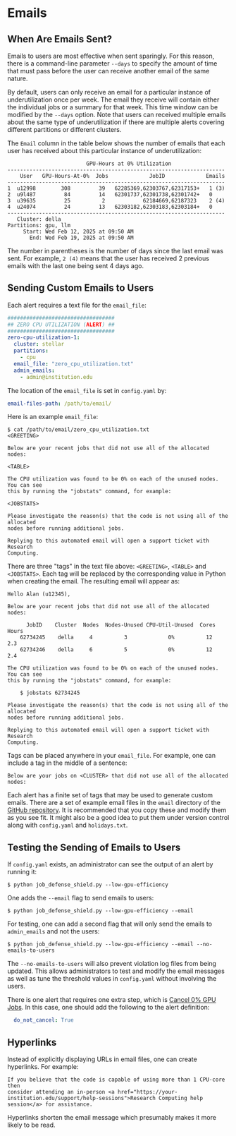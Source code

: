 # Emails

## When Are Emails Sent?

Emails to users are most effective when sent sparingly. For this reason, there is a command-line parameter `--days` to specify the amount of time that must pass before the user can receive another email of the same nature.

By default, users can only receive an email for a particular instance of underutilization once per week. The email they receive will contain either the individual jobs or a summary for that week. This time window can be modified by the `--days` option. Note that users can received multiple emails about the same type of underutilization if there are multiple alerts covering different partitions or different clusters.

The `Email` column in the table below shows the number of emails that each user has received about this particular instance of underutilization:

```
                         GPU-Hours at 0% Utilization
---------------------------------------------------------------------
    User   GPU-Hours-At-0%  Jobs             JobID             Emails
---------------------------------------------------------------------
1  u12998        308         39   62285369,62303767,62317153+   1 (3)
2  u9l487         84         14   62301737,62301738,62301742+   0
3  u39635         25          2            62184669,62187323    2 (4)
4  u24074         24         13   62303182,62303183,62303184+   0
---------------------------------------------------------------------
   Cluster: della
Partitions: gpu, llm
     Start: Wed Feb 12, 2025 at 09:50 AM
       End: Wed Feb 19, 2025 at 09:50 AM
```

The number in parentheses is the number of days since the last email was sent. For example, `2 (4)` means that the user has received 2 previous emails with the last one being sent 4 days ago.

## Sending Custom Emails to Users

Each alert requires a text file for the `email_file`:

```yaml
##################################
## ZERO CPU UTILIZATION (ALERT) ##
##################################
zero-cpu-utilization-1:
  cluster: stellar
  partitions:
    - cpu
  email_file: "zero_cpu_utilization.txt"
  admin_emails:
    - admin@institution.edu
```

The location of the `email_file` is set in `config.yaml` by:

```yaml
email-files-path: /path/to/email/
```

Here is an example `email_file`:

```
$ cat /path/to/email/zero_cpu_utilization.txt
<GREETING>

Below are your recent jobs that did not use all of the allocated nodes:

<TABLE>

The CPU utilization was found to be 0% on each of the unused nodes. You can see
this by running the "jobstats" command, for example:

<JOBSTATS>

Please investigate the reason(s) that the code is not using all of the allocated
nodes before running additional jobs.

Replying to this automated email will open a support ticket with Research
Computing.
```

There are three "tags" in the text file above: `<GREETING>`, `<TABLE>` and `<JOBSTATS>`.
Each tag will be replaced by the corresponding value in Python when creating the email. The resulting email will appear as:

```
Hello Alan (u12345),

Below are your recent jobs that did not use all of the allocated nodes:

      JobID    Cluster  Nodes  Nodes-Unused CPU-Util-Unused  Cores  Hours
    62734245    della     4          3             0%          12    2.3 
    62734246    della     6          5             0%          12    2.4 

The CPU utilization was found to be 0% on each of the unused nodes. You can see
this by running the "jobstats" command, for example:

    $ jobstats 62734245

Please investigate the reason(s) that the code is not using all of the allocated
nodes before running additional jobs.

Replying to this automated email will open a support ticket with Research
Computing.
```

Tags can be placed anywhere in your `email_file`. For example, one can include a tag in the middle of a sentence:

```
Below are your jobs on <CLUSTER> that did not use all of the allocated nodes:
```

Each alert has a finite set of tags that may be used to generate custom emails. There are
a set of example email files in the `email` directory of the [GitHub repository](https://github.com/jdh4/job_defense_shield). It is
recommended that you copy these and modify them as you see fit. It might also be a good
idea to put them under version control along with `config.yaml` and `holidays.txt`.

## Testing the Sending of Emails to Users

If `config.yaml` exists, an administrator can see the output of an alert by running it:

```
$ python job_defense_shield.py --low-gpu-efficiency
```

One adds the `--email` flag to send emails to users:

```
$ python job_defense_shield.py --low-gpu-efficiency --email

```

For testing, one can add a second flag that will only send the emails to `admin_emails` and not the users:

```
$ python job_defense_shield.py --low-gpu-efficiency --email --no-emails-to-users
```

The `--no-emails-to-users` will also prevent violation log files from being updated. This allows administrators to test and modify the email messages as well as tune the threshold values in `config.yaml` without involving the users.

There is one alert that requires one extra step, which is [Cancel 0% GPU Jobs](alert/cancel_gpu_jobs.md). In this case, one should add the following to the alert definition:

```yaml
  do_not_cancel: True
```

## Hyperlinks

Instead of explicitly displaying URLs in email files, one can create hyperlinks. For example:

```
If you believe that the code is capable of using more than 1 CPU-core then
consider attending an in-person <a href="https://your-institution.edu/support/help-sessions">Research Computing help session</a> for assistance.
```

Hyperlinks shorten the email message which presumably makes it more likely to be read.
